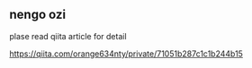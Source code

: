 nengo ozi
---

plase read qiita article for detail

https://qiita.com/orange634nty/private/71051b287c1c1b244b15

